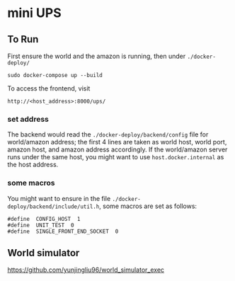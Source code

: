 # mini UPS
## To Run
First ensure the world and the amazon is running, then under `./docker-deploy/`

	sudo docker-compose up --build
To access the frontend, visit
	
	http://<host_address>:8000/ups/
### set address
The backend would read the `./docker-deploy/backend/config` file for world/amazon address; the first 4 lines are taken as world host, world port, amazon host, and amazon address accordingly. If the world/amazon server runs under the same host, you might want to use `host.docker.internal` as the host address.
### some macros
You might want to ensure in the file `./docker-deploy/backend/include/util.h`, some macros are set as follows: 

	#define  CONFIG_HOST  1
	#define  UNIT_TEST  0
	#define  SINGLE_FRONT_END_SOCKET  0

## World simulator
https://github.com/yunjingliu96/world_simulator_exec